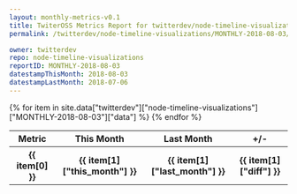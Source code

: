 ```yaml
---
layout: monthly-metrics-v0.1
title: TwiterOSS Metrics Report for twitterdev/node-timeline-visualizations | MONTHLY-2018-08-03 | 2018-08-03
permalink: /twitterdev/node-timeline-visualizations/MONTHLY-2018-08-03/

owner: twitterdev
repo: node-timeline-visualizations
reportID: MONTHLY-2018-08-03
datestampThisMonth: 2018-08-03
datestampLastMonth: 2018-07-06
---
```


<table style="width: 100%">
    <tr>
        <th>Metric</th>
        <th>This Month</th>
        <th>Last Month</th>
        <th>+/-</th>
    </tr>
    {% for item in site.data["twitterdev"]["node-timeline-visualizations"]["MONTHLY-2018-08-03"]["data"] %}
    <tr>
        <th>{{ item[0] }}</th>
        <th>{{ item[1]["this_month"] }}</th>
        <th>{{ item[1]["last_month"] }}</th>
        <th>{{ item[1]["diff"] }}</th>
    </tr>
    {% endfor %}
</table>

